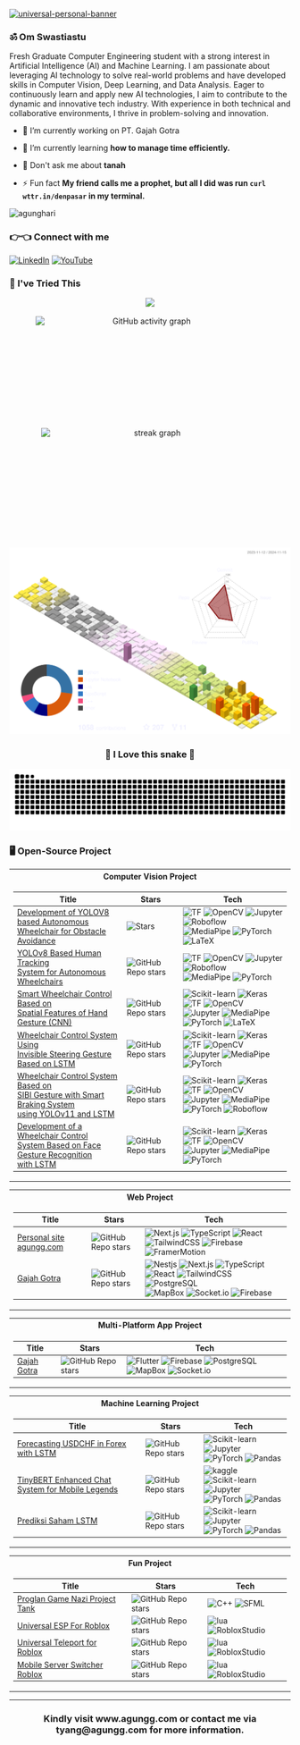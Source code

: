 [![universal-personal-banner](file3.png)](https://www.agungg.com/)
<h3 align="left"> ॐ Om Swastiastu</h3>

Fresh Graduate Computer Engineering student with a strong interest in Artificial Intelligence (AI) and Machine Learning. I am passionate about leveraging AI technology to solve real-world problems and have developed skills in Computer Vision, Deep Learning, and Data Analysis. Eager to continuously learn and apply new AI technologies, I aim to contribute to the dynamic and innovative tech industry. With experience in both technical and collaborative environments, I thrive in problem-solving and innovation.

- 🔭 I’m currently working on PT. Gajah Gotra

- 🌱 I’m currently learning **how to manage time efficiently.**

- 💬 Don't ask me about **tanah**

- ⚡ Fun fact **My friend calls me a prophet, but all I did was run `curl wttr.in/denpasar` in my terminal.**
  
<p align="left"> <img src="https://komarev.com/ghpvc/?username=agunghari&label=Profile%20views&color=red&style=flat" alt="agunghari" /> </p>
<h3 align="left">👉👈 Connect with me</h3>

[![LinkedIn](https://img.shields.io/badge/LinkedIn-black?style=flat-square&logo=linkedin)](https://www.linkedin.com/in/i-gusti-ngurah-agung-hari-vijaya-kusuma-890061328)
[![YouTube](https://img.shields.io/badge/YouTube-black?style=flat-square&logo=youtube)](https://www.youtube.com/@igstngragunghari2640)


### 🗿 I've Tried This
<p align="center">
  <a href="https://skillicons.dev">
    <img src="https://skillicons.dev/icons?i=py,opencv,pytorch,tensorflow,cpp,latex,typescript,figma,django,blender,arduino,bootstrap,matlab,mysql,react,tailwind,vite,robloxstudio,sklearn,nodejs,heroku,java,js,gcp,firebase,go,kotlin,lua,npm,vercel" />
  </a>
</p>


<div align="center">
  <a>
    <img src="https://github-readme-activity-graph.vercel.app/graph?username=AgungHari&theme=github&bg_color=none&hide_border=true&custom_title=I'm%20too%20lazy%20to%20continue%20the%20streak." width="400" height="200" alt="GitHub activity graph" style="display: inline-block; margin-right: 10px;" />
  </a>
  <img src="https://github-readme-streak-stats.herokuapp.com?user=AgungHari&theme=transparent&hide_border=true&hide_current_streak=true" width="400" height="200" alt="streak graph" style="display: inline-block; margin-left: 10px;" />
</div>

<p align="center">
  <img src="https://raw.githubusercontent.com/AgungHari/AgungHari/refs/heads/main/profile-3d-contrib/info.svg" alt="Contribution" width="600" />
</p>

<h3 align = "center">🐍 I Love this snake 🐍</h3>
<p align="center">
<img src="https://raw.githubusercontent.com/AgungHari/AgungHari/output/snake.svg" alt="Snake animation" />
</p>


### 🖥️ Open-Source Project

<table align="center">
<tr><th>Computer Vision Project</th></tr>
<tr><td>

|Title | Stars | Tech|
|--|--|--|
| [Development of YOLOV8 based Autonomous <br>  Wheelchair for Obstacle Avoidance](https://github.com/AgungHari/Development-of-YOLOV8-based-Autonomous-Wheelchair-for-Obstacle-Avoidance) | <img alt="Stars" src="https://img.shields.io/github/stars/AgungHari/Development-of-YOLOV8-based-Autonomous-Wheelchair-for-Obstacle-Avoidance?style=flat-square&labelColor=black"/> | ![TF](https://img.shields.io/badge/TF-black?style=flat-square&logo=tensorflow) ![OpenCV](https://img.shields.io/badge/OpenCV-black?style=flat-square&logo=opencv) ![Jupyter](https://img.shields.io/badge/Jupyter-black?style=flat-square&logo=jupyter) ![Roboflow](https://img.shields.io/badge/Roboflow-black?style=flat-square&logo=roboflow) <br> ![MediaPipe](https://img.shields.io/badge/MediaPipe-black?style=flat-square&logo=mediapipe) ![PyTorch](https://img.shields.io/badge/PyTorch-black?style=flat-square&logo=pytorch) ![LaTeX](https://img.shields.io/badge/LaTeX-black?style=flat-square&logo=latex) |
| [YOLOv8 Based Human Tracking <br>  System for Autonomous Wheelchairs](https://github.com/AgungHari/YOLOv8-Based-Human-Tracking-System-for-Autonomous-Wheelchairs) | <img alt="GitHub Repo stars" src="https://img.shields.io/github/stars/AgungHari/YOLOv8-Based-Human-Tracking-System-for-Autonomous-Wheelchairs?style=flat-square&labelColor=black"/> | ![TF](https://img.shields.io/badge/TF-black?style=flat-square&logo=tensorflow) ![OpenCV](https://img.shields.io/badge/OpenCV-black?style=flat-square&logo=opencv) ![Jupyter](https://img.shields.io/badge/Jupyter-black?style=flat-square&logo=jupyter) ![Roboflow](https://img.shields.io/badge/Roboflow-black?style=flat-square&logo=roboflow) <br> ![MediaPipe](https://img.shields.io/badge/MediaPipe-black?style=flat-square&logo=mediapipe) ![PyTorch](https://img.shields.io/badge/PyTorch-black?style=flat-square&logo=pytorch) |
| [Smart Wheelchair Control Based on <br> Spatial Features of Hand Gesture (CNN)](https://github.com/AgungHari/Smart-Wheelchair-Control-Based-on-Spatial-Features-of-Hand-Gesture) | <img alt="GitHub Repo stars" src="https://img.shields.io/github/stars/AgungHari/Smart-Wheelchair-Control-Based-on-Spatial-Features-of-Hand-Gesture?style=flat-square&labelColor=black"/> | ![Scikit-learn](https://img.shields.io/badge/ScikitLearn-black?style=flat-square&logo=scikitlearn) ![Keras](https://img.shields.io/badge/Keras-black?style=flat-square&logo=keras) ![TF](https://img.shields.io/badge/TF-black?style=flat-square&logo=tensorflow) ![OpenCV](https://img.shields.io/badge/OpenCV-black?style=flat-square&logo=opencv) <br>  ![Jupyter](https://img.shields.io/badge/Jupyter-black?style=flat-square&logo=jupyter) ![MediaPipe](https://img.shields.io/badge/MediaPipe-black?style=flat-square&logo=mediapipe) ![PyTorch](https://img.shields.io/badge/PyTorch-black?style=flat-square&logo=pytorch) ![LaTeX](https://img.shields.io/badge/LaTeX-black?style=flat-square&logo=latex) |
| [Wheelchair Control System Using <br> Invisible Steering Gesture Based on LSTM](https://github.com/AgungHari/Wheelchair-Control-System-Using-Invisible-Steering-Gesture-Based-on-LSTM) | <img alt="GitHub Repo stars" src="https://img.shields.io/github/stars/AgungHari/Wheelchair-Control-System-Using-Invisible-Steering-Gesture-Based-on-LSTM?style=flat-square&labelColor=black"/> | ![Scikit-learn](https://img.shields.io/badge/ScikitLearn-black?style=flat-square&logo=scikitlearn) ![Keras](https://img.shields.io/badge/Keras-black?style=flat-square&logo=keras) ![TF](https://img.shields.io/badge/TF-black?style=flat-square&logo=tensorflow) ![OpenCV](https://img.shields.io/badge/OpenCV-black?style=flat-square&logo=opencv)<br>  ![Jupyter](https://img.shields.io/badge/Jupyter-black?style=flat-square&logo=jupyter) ![MediaPipe](https://img.shields.io/badge/MediaPipe-black?style=flat-square&logo=mediapipe) ![PyTorch](https://img.shields.io/badge/PyTorch-black?style=flat-square&logo=pytorch) |
| [Wheelchair Control System Based on <br> SIBI Gesture with Smart Braking System <br> using YOLOv11 and LSTM](https://github.com/AgungHari/Wheelchair-Control-System-Based-on-SIBI-Gesture-with-Smart-Braking-System-using-YOLOv11-and-LSTM) | <img alt="GitHub Repo stars" src="https://img.shields.io/github/stars/AgungHari/Wheelchair-Control-System-Based-on-SIBI-Gesture-with-Smart-Braking-System-using-YOLOv11-and-LSTM?style=flat-square&labelColor=black"/> | ![Scikit-learn](https://img.shields.io/badge/ScikitLearn-black?style=flat-square&logo=scikitlearn) ![Keras](https://img.shields.io/badge/Keras-black?style=flat-square&logo=keras) ![TF](https://img.shields.io/badge/TF-black?style=flat-square&logo=tensorflow) ![OpenCV](https://img.shields.io/badge/OpenCV-black?style=flat-square&logo=opencv)<br>  ![Jupyter](https://img.shields.io/badge/Jupyter-black?style=flat-square&logo=jupyter) ![MediaPipe](https://img.shields.io/badge/MediaPipe-black?style=flat-square&logo=mediapipe) ![PyTorch](https://img.shields.io/badge/PyTorch-black?style=flat-square&logo=pytorch) ![Roboflow](https://img.shields.io/badge/Roboflow-black?style=flat-square&logo=roboflow)|
| [Development of a Wheelchair Control <br> System  Based on Face Gesture Recognition <br> with LSTM](https://github.com/AgungHari/Development-of-a-Wheelchair-Control-System-Based-on-Face-Gesture-Recognition-with-LSTM) | <img alt="GitHub Repo stars" src="https://img.shields.io/github/stars/AgungHari/Development-of-a-Wheelchair-Control-System-Based-on-Face-Gesture-Recognition-with-LSTM?style=flat-square&labelColor=black"/> | ![Scikit-learn](https://img.shields.io/badge/ScikitLearn-black?style=flat-square&logo=scikitlearn) ![Keras](https://img.shields.io/badge/Keras-black?style=flat-square&logo=keras) ![TF](https://img.shields.io/badge/TF-black?style=flat-square&logo=tensorflow) ![OpenCV](https://img.shields.io/badge/OpenCV-black?style=flat-square&logo=opencv)<br>  ![Jupyter](https://img.shields.io/badge/Jupyter-black?style=flat-square&logo=jupyter) ![MediaPipe](https://img.shields.io/badge/MediaPipe-black?style=flat-square&logo=mediapipe) ![PyTorch](https://img.shields.io/badge/PyTorch-black?style=flat-square&logo=pytorch)|
</td></tr> </table>

<table align="center">
<tr><th>Web Project</th></tr>
<tr><td>

|Title | Stars | Tech|
|--|--|--|
| [Personal site agungg.com](https://github.com/AgungHari/personal-site-agung) | <img alt="GitHub Repo stars" src="https://img.shields.io/github/stars/AgungHari/personal-site-agung?style=flat-square&labelColor=black"/> | ![Next.js](https://img.shields.io/badge/Next.js-black?style=flat-square&logo=next.js) ![TypeScript](https://img.shields.io/badge/TypeScript-black?style=flat-square&logo=typescript) ![React](https://img.shields.io/badge/React-black?style=flat-square&logo=react) ![TailwindCSS](https://img.shields.io/badge/TailwindCSS-black?style=flat-square&logo=tailwindcss) ![Firebase](https://img.shields.io/badge/Firebase-black?style=flat-square&logo=firebase) <br> ![FramerMotion](https://img.shields.io/badge/FramerMotion-black?style=flat-square&logo=framer)|
| [Gajah Gotra](https://github.com/Gajah-Gemeter-Dev-Team/GajahGotra) | <img alt="GitHub Repo stars" src="https://img.shields.io/github/stars/Gajah-Gemeter-Dev-Team/GajahGotra?style=flat-square&labelColor=black"/> | ![Nestjs](https://img.shields.io/badge/NestJS-black?style=flat-square&logo=Nestjs) ![Next.js](https://img.shields.io/badge/Next.js-black?style=flat-square&logo=next.js) ![TypeScript](https://img.shields.io/badge/TypeScript-black?style=flat-square&logo=typescript) ![React](https://img.shields.io/badge/React-black?style=flat-square&logo=react) ![TailwindCSS](https://img.shields.io/badge/TailwindCSS-black?style=flat-square&logo=tailwindcss) ![PostgreSQL](https://img.shields.io/badge/PostgreSQL-black?style=flat-square&logo=PostgreSQL) <br> ![MapBox](https://img.shields.io/badge/Mapbox-black?style=flat-square&logo=mapbox) ![Socket.io](https://img.shields.io/badge/socketdotio-black?style=flat-square&logo=socketdotio) ![Firebase](https://img.shields.io/badge/Firebase-black?style=flat-square&logo=firebase)|
</td></tr> </table>

<table align="center">
<tr><th>Multi-Platform App Project</th></tr>
<tr><td>

|Title | Stars | Tech|
|--|--|--|
| [Gajah Gotra](https://github.com/Gajah-Gemeter-Dev-Team/GajahGotra) | <img alt="GitHub Repo stars" src="https://img.shields.io/github/stars/Gajah-Gemeter-Dev-Team/GajahGotra?style=flat-square&labelColor=black"/> | ![Flutter](https://img.shields.io/badge/Flutter-black?style=flat-square&logo=Flutter) ![Firebase](https://img.shields.io/badge/Firebase-black?style=flat-square&logo=firebase) ![PostgreSQL](https://img.shields.io/badge/PostgreSQL-black?style=flat-square&logo=PostgreSQL) ![MapBox](https://img.shields.io/badge/Mapbox-black?style=flat-square&logo=mapbox) ![Socket.io](https://img.shields.io/badge/socketdotio-black?style=flat-square&logo=socketdotio)|
</td></tr> </table>

<table align="center">
<tr><th>Machine Learning Project</th></tr>
<tr><td>

|Title | Stars | Tech|
|--|--|--|
| [Forecasting USDCHF in Forex with LSTM](https://github.com/AgungHari/Forecasting-USDCHF-in-Forex-with-LSTM?tab=readme-ov-file#forecasting-usdchf-in-forex-with-lstm) | <img alt="GitHub Repo stars" src="https://img.shields.io/github/stars/AgungHari/Forecasting-USDCHF-in-Forex-with-LSTM?style=flat-square&labelColor=black"/> | ![Scikit-learn](https://img.shields.io/badge/ScikitLearn-black?style=flat-square&logo=scikitlearn) ![Jupyter](https://img.shields.io/badge/Jupyter-black?style=flat-square&logo=jupyter) <br> ![PyTorch](https://img.shields.io/badge/PyTorch-black?style=flat-square&logo=pytorch) ![Pandas](https://img.shields.io/badge/Pandas-black?style=flat-square&logo=pandas) |
| [TinyBERT Enhanced Chat System for Mobile Legends](https://github.com/AgungHari/TinyBERT-Enhanced-Chat-System-for-Mobile-Legends) | <img alt="GitHub Repo stars" src="https://img.shields.io/github/stars/AgungHari/TinyBERT-Enhanced-Chat-System-for-Mobile-Legends?style=flat-square&labelColor=black"/> | ![kaggle](https://img.shields.io/badge/Kaggle-black?style=flat-square&logo=kaggle) ![Scikit-learn](https://img.shields.io/badge/ScikitLearn-black?style=flat-square&logo=scikitlearn) ![Jupyter](https://img.shields.io/badge/Jupyter-black?style=flat-square&logo=jupyter) <br> ![PyTorch](https://img.shields.io/badge/PyTorch-black?style=flat-square&logo=pytorch) ![Pandas](https://img.shields.io/badge/Pandas-black?style=flat-square&logo=pandas) |
| [Prediksi Saham LSTM](https://github.com/AgungHari/Prediksi-Saham-LSTM) | <img alt="GitHub Repo stars" src="https://img.shields.io/github/stars/AgungHari/Prediksi-Saham-LSTM?style=flat-square&labelColor=black"/> | ![Scikit-learn](https://img.shields.io/badge/ScikitLearn-black?style=flat-square&logo=scikitlearn) ![Jupyter](https://img.shields.io/badge/Jupyter-black?style=flat-square&logo=jupyter) <br> ![PyTorch](https://img.shields.io/badge/PyTorch-black?style=flat-square&logo=pytorch) ![Pandas](https://img.shields.io/badge/Pandas-black?style=flat-square&logo=pandas) |
</td></tr> </table>


<table align="center">
<tr><th>Fun Project</th></tr>
<tr><td>

|Title | Stars | Tech|
|--|--|--|
| [Proglan Game Nazi Project Tank](https://github.com/AgungHari/Proglan-Game-Nazi-Project-Tank) | <img alt="GitHub Repo stars" src="https://img.shields.io/github/stars/AgungHari/Proglan-Game-Nazi-Project-Tank?style=flat-square&labelColor=black"/> | ![C++](https://img.shields.io/badge/C%2B%2B-black?style=flat-square&logo=cplusplus) ![SFML](https://img.shields.io/badge/SFML-black?style=flat-square&logo=sfml)|
| [Universal ESP For Roblox](https://github.com/AgungHari/Universal-ESP-For-Roblox) | <img alt="GitHub Repo stars" src="https://img.shields.io/github/stars/AgungHari/Universal-ESP-For-Roblox?style=flat-square&labelColor=black"/> | ![lua](https://img.shields.io/badge/Lua-black?style=flat-square&logo=lua) ![RobloxStudio](https://img.shields.io/badge/RobloxStudio-black?style=flat-square&logo=robloxstudio) |
| [Universal Teleport for Roblox](https://github.com/AgungHari/Universal-Teleport-for-Roblox) | <img alt="GitHub Repo stars" src="https://img.shields.io/github/stars/AgungHari/Universal-Teleport-for-Roblox?style=flat-square&labelColor=black"/> | ![lua](https://img.shields.io/badge/Lua-black?style=flat-square&logo=lua) ![RobloxStudio](https://img.shields.io/badge/RobloxStudio-black?style=flat-square&logo=robloxstudio) |
| [Mobile Server Switcher Roblox](https://github.com/AgungHari/Mobile-Server-Switcher-Roblox) | <img alt="GitHub Repo stars" src="https://img.shields.io/github/stars/AgungHari/Mobile-Server-Switcher-Roblox?style=flat-square&labelColor=black"/> | ![lua](https://img.shields.io/badge/Lua-black?style=flat-square&logo=lua) ![RobloxStudio](https://img.shields.io/badge/RobloxStudio-black?style=flat-square&logo=robloxstudio) |
</td></tr> </table>

---

<h3 align="center"> Kindly visit www.agungg.com or contact me via tyang@agungg.com for more information. </h3>
